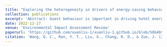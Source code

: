 ```yaml
---
title: "Exploring the heterogeneity in drivers of energy-saving behaviours among hotel guests: Insights from the theory of planned behaviour and personality profiles"
collection: publications
excerpt: 'Abstract: Guest behaviour is important in driving hotel energy consumption, operating cost and environmental issues. Promoting energy-saving behaviours of guests is a promising strategy for the sustainable development of the hospitality industry. This research aims to explore the roles of personality profiles in individual heterogeneity in drivers of energy-saving behaviours among hotel guests. The study is based on a three-step research roadmap: First, we review existing literature on hotel energy-saving behaviour and intervention and construct an extended theory of planned behaviour model to explore the relationship between personality and energy-saving behaviours. Second, the research conducts a survey to identify the critical factors in the model and sets up four personality profiles for the respondents and compares the effects of critical factors upon respondents' energy-saving behaviours among different personality profile groups. Third, the study further conducts a follow-up survey on the subjective promoters and barriers of hotel energy-saving behaviours, where a descriptive analysis is employed to validate the findings. The findings reveal that personality profiles lead to varying effects of all critical factors in influencing the energy-saving behaviours of hotel guests. The research empirically demonstrates the important roles of personality profiles and household habits in shaping the energy behaviours of hotel guests and provides a novel view of understanding the heterogeneity of energy-saving behaviours in the hospitality industry. The study contributes to environmental behavioural theory by adding normative indicators and habit factors. Also, the study classifies the respondents into groups according to personality characteristics and demonstrates the significant role of personality. The research applies a follow-up study that can provide factual evidence to support the result of previous hypothetical testing. The findings provide valuable references to the development of tailored smart energy intervention measurements and management tools for hotel buildings.'
date: 2022-12-27
venue: 'Environmental Impact Assessment Review'
paperurl: 'https://github.com/xuanliu-1/xuanliu-1.github.io/blob/58b4b9d2ef1321f572925269862c0f0827681fd0/files/1-s2.0-S0195925522002785-main.pdf'
citation: 'Wang, Q. C., Ren, Y. T., Liu, X., Chang, R. D., & Zuo, J. (2023). Exploring the heterogeneity in drivers of energy-saving behaviours among hotel guests: Insights from the theory of planned behaviour and personality profiles. Environmental Impact Assessment Review, 99, 107012.'
---
```


